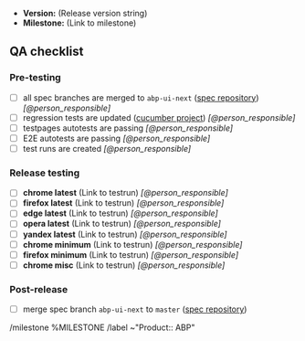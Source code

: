 - **Version:** (Release version string)
- **Milestone:** (Link to milestone)

## QA checklist

### Pre-testing

- [ ] all spec branches are merged to `abp-ui-next` ([spec repository](https://gitlab.com/adblockinc/ext/adblockplus/spec/-/tree/master/spec/abp)) _[@person_responsible]_
- [ ] regression tests are updated ([cucumber project](https://studio.cucumber.io/projects/283030)) _[@person_responsible]_
- [ ] testpages autotests are passing _[@person_responsible]_
- [ ] E2E autotests are passing _[@person_responsible]_
- [ ] test runs are created _[@person_responsible]_

### Release testing

- [ ] **chrome latest** (Link to testrun) _[@person_responsible]_
- [ ] **firefox latest** (Link to testrun) _[@person_responsible]_
- [ ] **edge latest** (Link to testrun) _[@person_responsible]_
- [ ] **opera latest** (Link to testrun) _[@person_responsible]_
- [ ] **yandex latest** (Link to testrun) _[@person_responsible]_
- [ ] **chrome minimum** (Link to testrun) _[@person_responsible]_
- [ ] **firefox minimum** (Link to testrun) _[@person_responsible]_
- [ ] **chrome misc** (Link to testrun) _[@person_responsible]_

### Post-release

- [ ] merge spec branch `abp-ui-next` to `master` ([spec repository](https://gitlab.com/adblockinc/ext/adblockplus/spec/-/tree/master/spec/abp))

/milestone %MILESTONE
/label ~"Product:: ABP"
